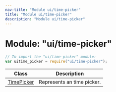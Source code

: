 ```yaml
---
nav-title: "Module ui/time-picker"
title: "Module ui/time-picker"
description: "Module ui/time-picker"
---
```

# Module: "ui/time-picker"

``` JavaScript
// To import the "ui/time-picker" module:
var uitime_picker = require("ui/time-picker");
```

Class | Description
------|------------
[TimePicker](../../ui/time-picker/TimePicker.md) | Represents an time picker.